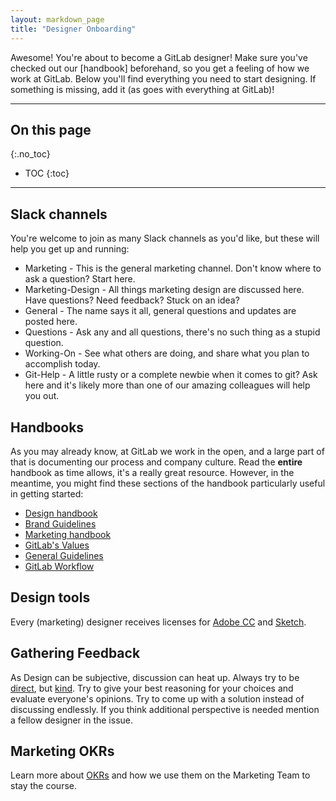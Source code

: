 ```yaml
---
layout: markdown_page
title: "Designer Onboarding"
---
```


Awesome! You're about to become a GitLab designer!
Make sure you've checked out our [handbook] beforehand, so you get a feeling
of how we work at GitLab. Below you'll find everything you need to start designing.
If something is missing, add it (as goes with everything at GitLab)!

----

## On this page
{:.no_toc}

- TOC
{:toc}

----

## Slack channels

You're welcome to join as many Slack channels as you'd like, but these will help you get up and running:

- Marketing - This is the general marketing channel. Don't know where to ask a question? Start here.
- Marketing-Design - All things marketing design are discussed here. Have questions? Need feedback? Stuck on an idea?
- General - The name says it all, general questions and updates are posted here.
- Questions - Ask any and all questions, there's no such thing as a stupid question.
- Working-On - See what others are doing, and share what you plan to accomplish today.
- Git-Help - A little rusty or a complete newbie when it comes to git? Ask here and it's likely more than one of our amazing colleagues will help you out.

## Handbooks

As you may already know, at GitLab we work in the open, and a large part of that is documenting our process and company culture. Read the **entire** handbook as time allows, it's a really great resource. However, in the meantime, you might find these sections of the handbook particularly useful in getting started:

- [Design handbook](/handbook/marketing/design)
- [Brand Guidelines](/handbook/marketing/design/brand-guidelines)
- [Marketing handbook](/handbook/marketing/)
- [GitLab's Values](/handbook/values)
- [General Guidelines](/handbook/general-guidelines)
- [GitLab Workflow](/handbook/communication/#gitlab-workflow)

## Design tools

Every (marketing) designer receives licenses for [Adobe CC](http://www.adobe.com/creativecloud.html) and [Sketch](https://www.sketchapp.com/).

## Gathering Feedback
As Design can be subjective, discussion can heat up. Always try to be [direct](/handbook/values/#directness), but [kind](/handbook/values/#kindness). Try to give your best reasoning for your choices and evaluate everyone's opinions. Try to come up with a solution instead of discussing endlessly. If you think additional perspective is needed mention a fellow designer in the issue.


## Marketing OKRs

Learn more about [OKRs](/handbook/marketing/#okrs) and how we use them on the Marketing Team to stay the course.
